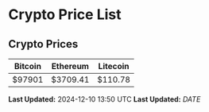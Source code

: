 # Crypto Price List

## Crypto Prices
| Bitcoin | Ethereum | Litecoin |
| ------- | -------- | -------- |
| $97901 | $3709.41 | $110.78 |
**Last Updated:** 2024-12-10 13:50 UTC
**Last Updated:** $DATE$

